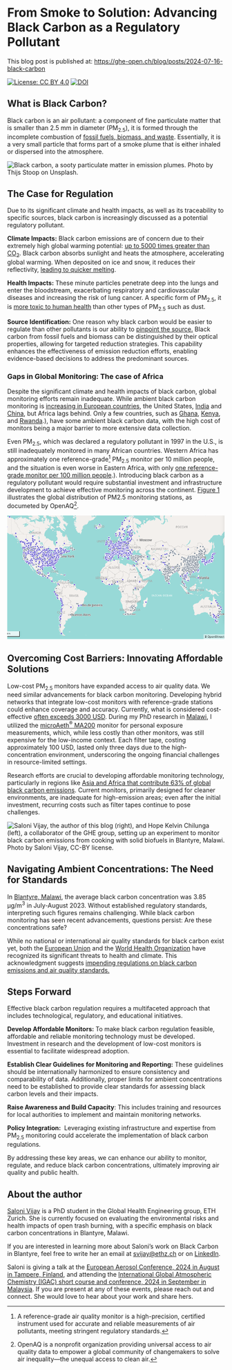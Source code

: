 # From Smoke to Solution: Advancing Black Carbon as a Regulatory Pollutant

This blog post is published at: https://ghe-open.ch/blog/posts/2024-07-16-black-carbon

<!-- badges: start -->
[![License: CC BY
4.0](https://img.shields.io/badge/License-CC_BY_4.0-lightgreen.svg)](https://creativecommons.org/licenses/by/4.0/)
[![DOI](https://zenodo.org/badge/DOI/10.5281/zenodo.12705811.svg)](https://doi.org/10.5281/zenodo.12705811)
<!-- badges: end -->

## What is Black Carbon?

Black carbon is an air pollutant: a component of fine particulate matter
that is smaller than 2.5 mm in diameter (PM<sub>2.5</sub>), it is formed
through the incomplete combustion of [fossil fuels, biomass, and
waste](https://www.ccacoalition.org/short-lived-climate-pollutants/black-carbon).
Essentially, it is a very small particle that forms part of a smoke
plume that is either inhaled or dispersed into the atmosphere.

![Black carbon, a sooty particulate matter in emission plumes. Photo by
[Thijs Stoop](https://unsplash.com/photos/white-smoke-A_AQxGz9z5I) on
[Unsplash](https://unsplash.com/).](img/thijs-stoop-A_AQxGz9z5I-unsplash.jpg)

## The Case for Regulation

Due to its significant climate and health impacts, as well as its
traceability to specific sources, black carbon is increasingly discussed
as a potential regulatory pollutant.

**Climate Impacts:** Black carbon emissions are of concern due to their
extremely high global warming potential: [up to 5000 times greater than
CO<sub>2</sub>](https://en.wikipedia.org/wiki/Open_burning_of_waste).
Black carbon absorbs sunlight and heats the atmosphere, accelerating
global warming. When deposited on ice and snow, it reduces their
reflectivity, [leading to quicker
melting](https://www.ccacoalition.org/short-lived-climate-pollutants/black-carbon).

**Health Impacts:** These minute particles penetrate deep into the lungs
and enter the bloodstream, exacerbating respiratory and cardiovascular
diseases and increasing the risk of lung cancer. A specific form of
PM<sub>2.5</sub>, it is [more toxic to human
health](https://iris.who.int/bitstream/handle/10665/352615/9789289002653-eng.pdf?sequence=1)
than other types of PM<sub>2.5</sub> such as dust.

**Source Identification:** One reason why black carbon would be easier
to regulate than other pollutants is our ability to [pinpoint the
source.](https://iris.who.int/bitstream/handle/10665/352615/9789289002653-eng.pdf?sequence=1)
Black carbon from fossil fuels and biomass can be distinguished by their
optical properties, allowing for targeted reduction strategies. This
capability enhances the effectiveness of emission reduction efforts,
enabling evidence-based decisions to address the predominant sources.

### **Gaps in Global Monitoring: The case of Africa**

Despite the significant climate and health impacts of black carbon,
global monitoring efforts remain inadequate. While ambient black carbon
monitoring is [increasing in European
countries](https://www.clarity.io/blog/air-quality-measurements-series-black-carbon),
the United States,
[India](https://mausam.imd.gov.in/imd_latest/contents/environmental-monitoring-services.php)
and [China](https://www.mdpi.com/2073-4433/11/7/684), but Africa lags
behind. Only a few countries, such as
[Ghana](https://www.sciencedirect.com/science/article/pii/S0048969723011981),
[Kenya](https://www.nature.com/articles/s43247-022-00400-1), and
[Rwanda](https://www.sciencedirect.com/science/article/abs/pii/S2212095522002309#:~:text=Only%20two%20studies%20of%20BC,et%20al.%2C%202020).),
have some ambient black carbon data, with the high cost of monitors
being a major barrier to more extensive data collection.

Even PM<sub>2.5</sub>, which was declared a regulatory pollutant in 1997
in the U.S., is still inadequately monitored in many African countries.
Western Africa has approximately one reference-grade[^1]
PM<sub>2.5</sub> monitor per 10 million people, and the situation is
even worse in Eastern Africa, with only [one reference-grade monitor per
100 million
people](https://scielo.org.za/scielo.php?script=sci_arttext&pid=S2410-972X2021000100009#:~:text=In%20Western%20Africa%2C%20there%20is,et%20al.%2C%202020).).
Introducing black carbon as a regulatory pollutant would require
substantial investment and infrastructure development to achieve
effective monitoring across the continent.
<a href="#fig-openaq" class="quarto-xref">Figure 1</a> illustrates the
global distribution of PM2.5 monitoring stations, as documeted by
OpenAQ[^2].

![](img/screenshot-openaq.png)

## Overcoming Cost Barriers: Innovating Affordable Solutions

Low-cost PM<sub>2.5</sub> monitors have expanded access to air quality
data. We need similar advancements for black carbon monitoring.
Developing hybrid networks that integrate low-cost monitors with
reference-grade stations could enhance coverage and accuracy. Currently,
what is considered cost-effective [often exceeds 3000
USD](https://metone.com/introducing-the-groundbreaking-c-12-portable-carbon-monitor-making-carbon-measurements-accessible-worldwide/).
During my PhD research in
[Malawi](https://en.wikipedia.org/wiki/Malawi), I utilized the
[microAeth<sup>®</sup>
MA200](https://aethlabs.com/microaeth/ma200/overview) monitor for
personal exposure measurements, which, while less costly than other
monitors, was still expensive for the low-income context. Each filter
tape, costing approximately 100 USD, lasted only three days due to the
high-concentration environment, underscoring the ongoing financial
challenges in resource-limited settings.

Research efforts are crucial to developing affordable monitoring
technology, particularly in regions like [Asia and Africa that
contribute 63% of global black carbon
emissions](https://www.clarity.io/blog/air-quality-measurements-series-black-carbon#:~:text=More%20than%2075%25%20of%20global,lack%20comprehensive%20air%20quality%20regulations.).
Current monitors, primarily designed for cleaner environments, are
inadequate for high-emission areas; even after the initial investment,
recurring costs such as filter tapes continue to pose challenges.

![Saloni Vijay, the author of this blog (right), and Hope Kelvin
Chilunga (left), a collaborator of the GHE group, setting up an
experiment to monitor black carbon emissions from cooking with solid
biofuels in Blantyre, Malawi. Photo by Saloni Vijay,
[CC-BY](https://creativecommons.org/licenses/by/4.0/deed.en)
license.](img/measuring-air-quality.jpg)

## Navigating Ambient Concentrations: The Need for Standards

In [Blantyre, Malawi](https://visitmalawi.mw/index.php/blantyre-city/),
the average black carbon concentration was 3.85 μg/m<sup>3</sup> in
July-August 2023. Without established regulatory standards, interpreting
such figures remains challenging. While black carbon monitoring has seen
recent advancements, questions persist: Are these concentrations safe?

While no national or international air quality standards for black
carbon exist yet, both the [European
Union](https://fpi.ec.europa.eu/news/eu-action-sheds-light-black-carbon-emissions-2019-08-27_en)
and the [World Health
Organization](https://iris.who.int/bitstream/handle/10665/352615/9789289002653-eng.pdf?sequence=1)
have recognized its significant threats to health and climate. This
acknowledgment suggests [impending regulations on black carbon emissions
and air quality
standards.](https://en.ilmatieteenlaitos.fi/tiedote/5ePGJSjeZo1t5qvIjQO992)

<div>

</div>

## Steps Forward

Effective black carbon regulation requires a multifaceted approach that
includes technological, regulatory, and educational initiatives.

**Develop Affordable Monitors:** To make black carbon regulation
feasible, affordable and reliable monitoring technology must be
developed. Investment in research and the development of low-cost
monitors is essential to facilitate widespread adoption.

**Establish Clear Guidelines** **for Monitoring and Reporting:** These
guidelines should be internationally harmonized to ensure consistency
and comparability of data. Additionally, proper limits for ambient
concentrations need to be established to provide clear standards for
assessing black carbon levels and their impacts.

**Raise Awareness and Build Capacity**: This includes training and
resources for local authorities to implement and maintain monitoring
networks.

**Policy Integration:**  Leveraging existing infrastructure and
expertise from PM<sub>2.5</sub> monitoring could accelerate the
implementation of black carbon regulations.

By addressing these key areas, we can enhance our ability to monitor,
regulate, and reduce black carbon concentrations, ultimately improving
air quality and public health.

## About the author

[Saloni Vijay](https://www.linkedin.com/in/saloni-vijay-9b9a51a7/) is a
PhD student in the Global Health Engineering group, ETH Zurich. She is
currently focused on evaluating the environmental risks and health
impacts of open trash burning, with a specific emphasis on black carbon
concentrations in Blantyre, Malawi.

If you are interested in learning more about Saloni’s work on Black
Carbon in Blantyre, feel free to write her an email at <svijay@ethz.ch>
or on [LinkedIn](https://www.linkedin.com/in/saloni-vijay-9b9a51a7/).

Saloni is giving a talk at the [European Aerosol Conference, 2024 in
August in Tampere, Finland](https://www.eac2024.fi/), and attending the
[International Global Atmospheric Chemistry (IGAC) short course and
conference, 2024 in September in
Malaysia](https://icacgp-igac2024.com/). If you are present at any of
these events, please reach out and connect. She would love to hear about
your work and share hers.

[^1]: A reference-grade air quality monitor is a high-precision,
    certified instrument used for accurate and reliable measurements of
    air pollutants, meeting stringent regulatory standards.

[^2]: OpenAQ is a nonprofit organization providing universal access to
    air quality data to empower a global community of changemakers to
    solve air inequality—the unequal access to clean air.
